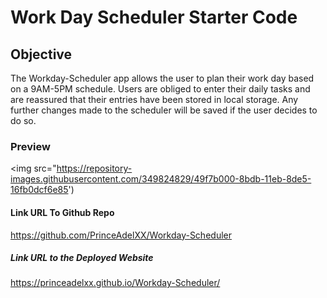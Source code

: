 # Work Day Scheduler Starter Code

## Objective

The Workday-Scheduler app allows the user to plan their work day based on a 9AM-5PM schedule. Users are obliged to enter their daily tasks and are reassured that their entries have been stored in local storage. Any further changes made to the scheduler will be saved if the user decides to do so. 

### Preview

<img src="https://repository-images.githubusercontent.com/349824829/49f7b000-8bdb-11eb-8de5-16fb0dcf6e85')




#### Link URL To Github Repo

https://github.com/PrinceAdelXX/Workday-Scheduler

##### Link URL to the Deployed Website

https://princeadelxx.github.io/Workday-Scheduler/
